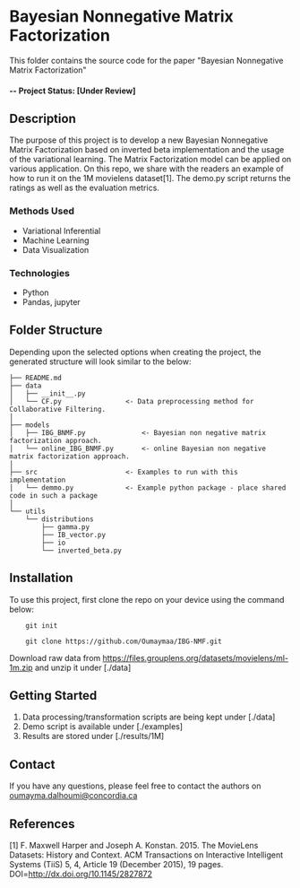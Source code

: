 # Bayesian Nonnegative Matrix Factorization

This folder contains the source code for the paper "Bayesian Nonnegative Matrix Factorization"


#### -- Project Status: [Under Review]

## Description
The purpose of this project is to develop a new Bayesian Nonnegative Matrix Factorization based on inverted beta implementation and the usage of the variational learning. The Matrix Factorization model can be applied on various application. On this repo, we share with the readers an example of how to run it on the 1M movielens dataset[1]. The demo.py script returns the ratings as well as the evaluation metrics. 

### Methods Used
* Variational Inferential
* Machine Learning
* Data Visualization

### Technologies
* Python
* Pandas, jupyter

## Folder Structure
Depending upon the selected options when creating the project, the generated structure will look similar to the below:

```
├── README.md                
├── data
│   ├── __init__.py
│   └── CF.py				 <- Data preprocessing method for Collaborative Filtering.
│
├── models					 
│   ├── IBG_BNMF.py  			 <- Bayesian non negative matrix factorization approach.
│   └── online_IBG_BNMF.py       <- online Bayesian non negative matrix factorization approach.
│   
├── src                      <- Examples to run with this implementation
│   └── demmo.py   		     <- Example python package - place shared code in such a package
│       
└── utils                    
    └── distributions   
        ├── gamma.py    
        ├── IB_vector.py    
        ├── io              
        └── inverted_beta.py
```

## Installation 

To use this project, first clone the repo on your device using the command below:

		git init

		git clone https://github.com/Oumaymaa/IBG-NMF.git

Download raw data from https://files.grouplens.org/datasets/movielens/ml-1m.zip and unzip it under [./data]


## Getting Started

1. Data processing/transformation scripts are being kept under [./data]
2. Demo script is available under [./examples]
3. Results are stored under [./results/1M]

## Contact
If you have any questions, please feel free to contact the authors on oumayma.dalhoumi@concordia.ca

## References
[1] F. Maxwell Harper and Joseph A. Konstan. 2015. The MovieLens Datasets: History
and Context. ACM Transactions on Interactive Intelligent Systems (TiiS) 5, 4,
Article 19 (December 2015), 19 pages. DOI=http://dx.doi.org/10.1145/2827872
